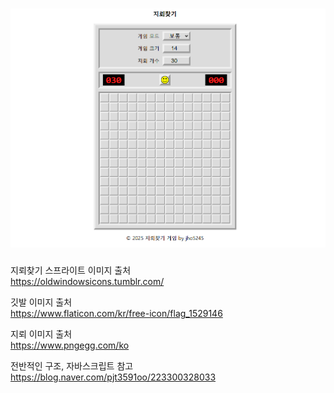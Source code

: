 ![alt text](image.png)  
===========
지뢰찾기 스프라이트 이미지 출처  
https://oldwindowsicons.tumblr.com/  

깃발 이미지 출처  
https://www.flaticon.com/kr/free-icon/flag_1529146  

지뢰 이미지 출처  
https://www.pngegg.com/ko  

전반적인 구조, 자바스크립트 참고  
https://blog.naver.com/pjt3591oo/223300328033